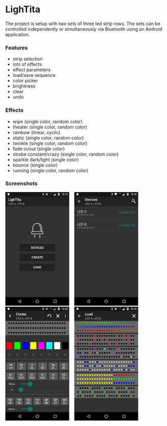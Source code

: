 LighTita
========

The project is setup with two sets of three led strip rows. The sets can be controlled independently or simultaneously via Bluetooth using an Android application.

### Features

- strip selection
- lots of effects
- effect parameters
- load/save sequence 
- color picker
- brightness
- clear
- undo

### Effects
- wipe (single color, random color)
- theater (single color, random color)
- rainbow (linear, cyclic)
- static (single color, random color)
- twinkle (single color, random color)
- fade in/out (single color)
- strobe constant/crazy (single color, random color)
- sparkle dark/light (single color)
- bounce (single color)
- running (single color, random color)

### Screenshots

<img src="/media/screenshot1.png?raw=true" width="200">&nbsp;&nbsp;&nbsp;&nbsp;<img src="/media/screenshot2.png?raw=true" width="200">&nbsp;&nbsp;&nbsp;&nbsp;<img src="/media/screenshot3.png?raw=true" width="200">&nbsp;&nbsp;&nbsp;&nbsp;<img src="/media/screenshot4.png?raw=true" width="200">
